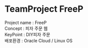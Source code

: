 # TeamProject FreeP
Project name : FreeP   
Concept : 피자 주문 웹   
KeyPoint : DIY피자 주문   
배포환경 : Oracle Cloud / Linux OS
